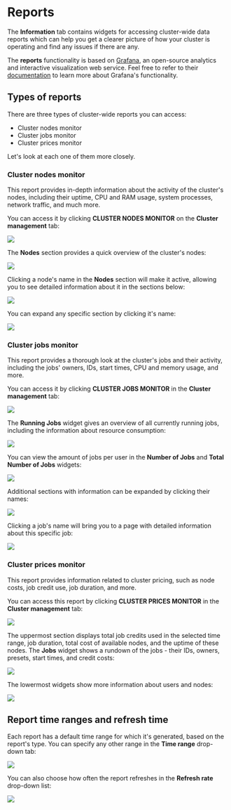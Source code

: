 # Reports

The **Information** tab contains widgets for accessing cluster-wide data reports which can help you get a clearer picture of how your cluster is operating and find any issues if there are any.

The **reports** functionality is based on [Grafana](https://grafana.com), an open-source analytics and interactive visualization web service. Feel free to refer to their [documentation](https://grafana.com/docs/grafana/latest/?utm\_source=grafana\_footer) to learn more about Grafana's functionality.

## Types of reports

There are three types of cluster-wide reports you can access:

* Cluster nodes monitor
* Cluster jobs monitor
* Cluster prices monitor

Let's look at each one of them more closely.

### Cluster nodes monitor

This report provides in-depth information about the activity of the cluster's nodes, including their uptime, CPU and RAM usage, system processes, network traffic, and much more.

You can access it by clicking **CLUSTER NODES MONITOR** on the **Cluster management** tab:

![](<../../.gitbook/assets/image (237).png>)

The **Nodes** section provides a quick overview of the cluster's nodes:&#x20;

![](<../../.gitbook/assets/image (160).png>)

Clicking a node's name in the **Nodes** section will make it active, allowing you to see detailed information about it in the sections below:

![](<../../.gitbook/assets/image (163).png>)

You can expand any specific section by clicking it's name:

![](<../../.gitbook/assets/image (170).png>)

### Cluster jobs monitor

This report provides a thorough look at the cluster's jobs and their activity, including the jobs' owners, IDs, start times, CPU and memory usage, and more.&#x20;

You can access it by clicking **CLUSTER JOBS MONITOR** in the **Cluster management** tab:

![](<../../.gitbook/assets/image (242) (1).png>)

The **Running Jobs** widget gives an overview of all currently running jobs, including the information about resource consumption:

![](<../../.gitbook/assets/image (164).png>)

You can view the amount of jobs per user in the **Number of Jobs** and **Total Number of Jobs** widgets:

![](<../../.gitbook/assets/image (155).png>)

Additional sections with information can be expanded by clicking their names:

![](<../../.gitbook/assets/image (145).png>)

Clicking a job's name will bring you to a page with detailed information about this specific job:

![](<../../.gitbook/assets/image (146).png>)

### Cluster prices monitor

This report provides information related to cluster pricing, such as node costs, job credit use, job duration, and more.

You can access this report by clicking **CLUSTER PRICES MONITOR** in the **Cluster management** tab:

![](<../../.gitbook/assets/image (251).png>)

The uppermost section displays total job credits used in the selected time range, job duration, total cost of available nodes, and the uptime of these nodes. The **Jobs** widget shows a rundown of the jobs - their IDs, owners, presets, start times, and credit costs:

![](<../../.gitbook/assets/image (151).png>)

The lowermost widgets show more information about users and nodes:

![](<../../.gitbook/assets/image (161).png>)

## Report time ranges and refresh time

Each report has a default time range for which it's generated, based on the report's type. You can specify any other range in the **Time range** drop-down tab:

![](<../../.gitbook/assets/image (153).png>)

You can also choose how often the report refreshes in the **Refresh rate** drop-down list:

![](<../../.gitbook/assets/image (156).png>)

